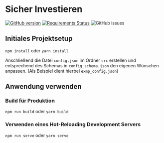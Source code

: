 # Sicher Investieren
[![GitHub version](https://badge.fury.io/gh/educorvi%2Fedi_sicherinvestieren.svg)](https://badge.fury.io/gh/educorvi%2Fedi_sicherinvestieren)
[![Requirements Status](https://requires.io/github/educorvi/edi_sicherinvestieren/requirements.svg?branch=master)](https://requires.io/github/educorvi/edi_sicherinvestieren/requirements/?branch=master)
![GitHub issues](https://img.shields.io/github/issues/educorvi/edi_sicherinvestieren)
## Initiales Projektsetup
``
npm install
``
oder
``
yarn install
``

Anschließend die Datei `` config.json `` im Ordner `` src `` erstellen und entsprechend des Schemas in `` config_schema.json `` den eigenen Wünschen anpassen. (Als Beispiel dient hierbei `` exmp_config.json ``) 

## Anwendung verwenden

### Build für Produktion
``
npm run build
``
oder
``
yarn build
``
### Verwenden eines Hot-Reloading Development Servers
``
npm run serve
``
oder
``
yarn serve
``
